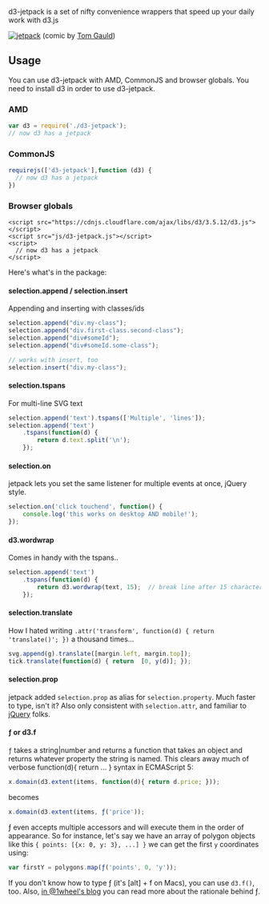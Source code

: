 d3-jetpack is a set of nifty convenience wrappers that speed up your daily work with d3.js

[![jetpack](http://36.media.tumblr.com/tumblr_m4kkxd8nWB1rwkrdbo1_500.jpg)](http://myjetpack.tumblr.com/post/23725103159)
  (comic by [Tom Gauld](http://myjetpack.tumblr.com/]))

## Usage

You can use d3-jetpack with AMD, CommonJS and browser globals. 
You need to install d3 in order to use d3-jetpack.

### AMD 
```js
var d3 = require('./d3-jetpack'); 
// now d3 has a jetpack
```

### CommonJS 
```js
requirejs(['d3-jetpack'],function (d3) {
  // now d3 has a jetpack
})
```

### Browser globals 
```markup
<script src="https://cdnjs.cloudflare.com/ajax/libs/d3/3.5.12/d3.js"></script>
<script src="js/d3-jetpack.js"></script>
<script>
  // now d3 has a jetpack
</script>
```

Here's what's in the package:

#### selection.append / selection.insert

Appending and inserting with classes/ids 

```js
selection.append("div.my-class");
selection.append("div.first-class.second-class");
selection.append("div#someId");
selection.append("div#someId.some-class");

// works with insert, too
selection.insert("div.my-class");
```

#### selection.tspans

For multi-line SVG text

```js
selection.append('text').tspans(['Multiple', 'lines']);
selection.append('text')
    .tspans(function(d) {
        return d.text.split('\n');
    });
```

#### selection.on

jetpack lets you set the same listener for multiple events at once, jQuery style.

```js
selection.on('click touchend', function() {
    console.log('this works on desktop AND mobile!');
});
```

#### d3.wordwrap

Comes in handy with the tspans..

```js
selection.append('text')
    .tspans(function(d) {
        return d3.wordwrap(text, 15);  // break line after 15 characters
    });
```

#### selection.translate

How I hated writing ``.attr('transform', function(d) { return 'translate()'; })`` a thousand times...

```js
svg.append(g).translate([margin.left, margin.top]);
tick.translate(function(d) { return  [0, y(d)]; });
```

#### selection.prop

jetpack added `selection.prop` as alias for `selection.property`. Much faster to type, isn't it? Also only consistent with `selection.attr`, and familiar to [jQuery](http://api.jquery.com/prop/) folks.

#### ƒ or d3.f

``ƒ`` takes a string|number and returns a function that takes an object and returns whatever property the string is named. This clears away much of verbose function(d){ return ... } syntax in ECMAScript 5:

```js
x.domain(d3.extent(items, function(d){ return d.price; }));
```

becomes

```js
x.domain(d3.extent(items, ƒ('price'));
```

ƒ even accepts multiple accessors and will execute them in the order of appearance. So for instance, let's say we have an array of polygon objects like this ``{ points: [{x: 0, y: 3}, ...] }`` we can get the first ``y`` coordinates using:

```js
var firstY = polygons.map(ƒ('points', 0, 'y'));
```

If you don't know how to type ƒ (it's [alt] + f on Macs), you can use ``d3.f()``, too. Also, [in @1wheel's blog](http://roadtolarissa.com/blog/2014/06/23/even-fewer-lamdas-with-d3/) you can read more about the rationale behind ƒ.
